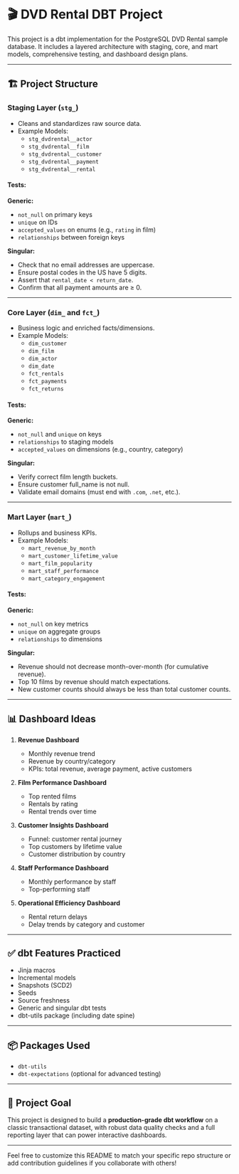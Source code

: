 # 🎬 DVD Rental DBT Project

This project is a dbt implementation for the PostgreSQL DVD Rental sample database. It includes a layered architecture with staging, core, and mart models, comprehensive testing, and dashboard design plans.

---

## 🏗️ Project Structure

### Staging Layer (`stg_`)
- Cleans and standardizes raw source data.
- Example Models:
  - `stg_dvdrental__actor`
  - `stg_dvdrental__film`
  - `stg_dvdrental__customer`
  - `stg_dvdrental__payment`
  - `stg_dvdrental__rental`

#### Tests:
**Generic:**
- `not_null` on primary keys
- `unique` on IDs
- `accepted_values` on enums (e.g., `rating` in film)
- `relationships` between foreign keys

**Singular:**
- Check that no email addresses are uppercase.
- Ensure postal codes in the US have 5 digits.
- Assert that `rental_date < return_date`.
- Confirm that all payment amounts are ≥ 0.

---

### Core Layer (`dim_` and `fct_`)
- Business logic and enriched facts/dimensions.
- Example Models:
  - `dim_customer`
  - `dim_film`
  - `dim_actor`
  - `dim_date`
  - `fct_rentals`
  - `fct_payments`
  - `fct_returns`

#### Tests:
**Generic:**
- `not_null` and `unique` on keys
- `relationships` to staging models
- `accepted_values` on dimensions (e.g., country, category)

**Singular:**
- Verify correct film length buckets.
- Ensure customer full_name is not null.
- Validate email domains (must end with `.com`, `.net`, etc.).

---

### Mart Layer (`mart_`)
- Rollups and business KPIs.
- Example Models:
  - `mart_revenue_by_month`
  - `mart_customer_lifetime_value`
  - `mart_film_popularity`
  - `mart_staff_performance`
  - `mart_category_engagement`

#### Tests:
**Generic:**
- `not_null` on key metrics
- `unique` on aggregate groups
- `relationships` to dimensions

**Singular:**
- Revenue should not decrease month-over-month (for cumulative revenue).
- Top 10 films by revenue should match expectations.
- New customer counts should always be less than total customer counts.

---

## 📊 Dashboard Ideas

1. **Revenue Dashboard**
   - Monthly revenue trend
   - Revenue by country/category
   - KPIs: total revenue, average payment, active customers

2. **Film Performance Dashboard**
   - Top rented films
   - Rentals by rating
   - Rental trends over time

3. **Customer Insights Dashboard**
   - Funnel: customer rental journey
   - Top customers by lifetime value
   - Customer distribution by country

4. **Staff Performance Dashboard**
   - Monthly performance by staff
   - Top-performing staff

5. **Operational Efficiency Dashboard**
   - Rental return delays
   - Delay trends by category and customer

---

## ✅ dbt Features Practiced
- Jinja macros
- Incremental models
- Snapshots (SCD2)
- Seeds
- Source freshness
- Generic and singular dbt tests
- dbt-utils package (including date spine)

---

## 📦 Packages Used
- `dbt-utils`
- `dbt-expectations` (optional for advanced testing)

---

## 🚀 Project Goal
This project is designed to build a **production-grade dbt workflow** on a classic transactional dataset, with robust data quality checks and a full reporting layer that can power interactive dashboards.

---

Feel free to customize this README to match your specific repo structure or add contribution guidelines if you collaborate with others!

